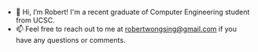 - 👋 Hi, I’m Robert! I'm a recent graduate of Computer Engineering student from UCSC.
- 📫 Feel free to reach out to me at robertwongsing@gmail.com if you have any questions or comments.

<!---
rwongsing/rwongsing is a ✨ special ✨ repository because its `README.md` (this file) appears on your GitHub profile.
You can click the Preview link to take a look at your changes.
--->
